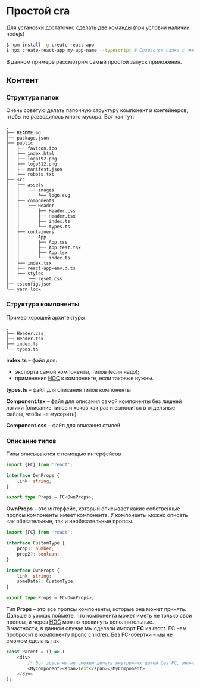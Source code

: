 # Простой cra

Для установки достаточно сделать две команды (при условии наличии nodejs)

```bash
$ npm install -g create-react-app
$ npx create-react-app my-app-name --typescript # Создастся папка с именем my-app-name
```

В данном примере рассмотрим самый простой запуск приложения.

## Контент

### Структура папок

Очень советую делать папочную структуру компонент и контейнеров, чтобы не разводилось много мусора. Вот как тут:
```
.
├── README.md
├── package.json
├── public
│   ├── favicon.ico
│   ├── index.html
│   ├── logo192.png
│   ├── logo512.png
│   ├── manifest.json
│   └── robots.txt
├── src
│   ├── assets
│   │   └── images
│   │       └── logo.svg
│   ├── components
│   │   └── Header
│   │       ├── Header.css
│   │       ├── Header.tsx
│   │       ├── index.ts
│   │       └── types.ts
│   ├── containers
│   │   └── App
│   │       ├── App.css
│   │       ├── App.test.tsx
│   │       ├── App.tsx
│   │       └── index.ts
│   ├── index.tsx
│   ├── react-app-env.d.ts
│   └── styles
│       └── reset.css
├── tsconfig.json
└── yarn.lock

```

### Структура компоненты

Пример хорошей архитектуры
```
.
├── Header.css
├── Header.tsx
├── index.ts
└── types.ts
```

**index.ts** – файл для:
* экспорта самой компоненты, типов (если надо);
* применения [HOC](https://reactjs.org/docs/higher-order-components.html) к компоненте, если таковые нужны.

**types.ts** – файл для описания типов компоненты

**Component.tsx** – файл для описания самой компоненты без лишней логики (описание типов и хоков как раз и выносится в отдельные файлы, чтобы не мусорить)

**Component.css** – файл для описания стилей

### Описание типов

Типы описываются с помощью интерфейсов

```typescript
import {FC} from 'react';

interface OwnProps {
    link: string;
}

export type Props = FC<OwnProps>;
```

**OwnProps** – это интерфейс, который описывает какие собственные пропсы компоненты имеет компонента.
У компоненты можно описать как обязательные, так и необязательные пропсы.

```typescript
import {FC} from 'react';

interface CustomType {
    prop1: number;
    prop2?: boolean;
}

interface OwnProps {
    link: string;
    someData?: CustomType;
}

export type Props = FC<OwnProps>;
```

Тип **Props** – это все пропсы компоненты, которые она может принять. Дальше в уроках поймете, что компонента может иметь не только свои пропсы, и через [HOC](https://reactjs.org/docs/higher-order-components.html) можно прокинуть дополнительные.  
В частности, в данном случае мы сделали импорт **FC** из _react_. FC нам пробросит в компоненту пропс chlidren. Без FC-обертки – мы не сможем сделать так:  
```typescript
const Parent = () => (
    <div>
        /* Вот здесь мы не сможем делать внутренних детей без FC, иначе ТайпСкрипт начнет ругаться, что не знает ничего о пропсе children */
        <MyComponent><span>Text</span></MyComponent>
    </div>
);
```
